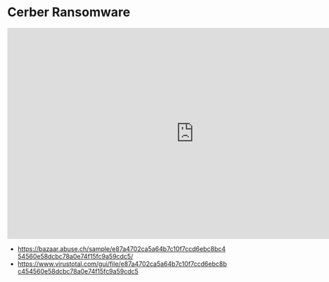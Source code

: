 # Cerber Ransomware

<iframe width="848" height="480" src="https://uptostream.com/iframe/ym67peegi9us" scrolling="no" frameborder="0" allowfullscreen webkitallowfullscreen></iframe>

* https://bazaar.abuse.ch/sample/e87a4702ca5a64b7c10f7ccd6ebc8bc454560e58dcbc78a0e74f15fc9a59cdc5/
* https://www.virustotal.com/gui/file/e87a4702ca5a64b7c10f7ccd6ebc8bc454560e58dcbc78a0e74f15fc9a59cdc5
